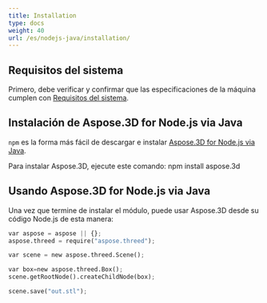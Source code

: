 ```yaml
---
title: Installation
type: docs
weight: 40
url: /es/nodejs-java/installation/
---
```

##  **Requisitos del sistema**

Primero, debe verificar y confirmar que las especificaciones de la máquina cumplen con [Requisitos del sistema](/3d/es/nodejs-java/system-requirements/).

##  **Instalación de Aspose.3D for Node.js via Java**
`npm` es la forma más fácil de descargar e instalar [Aspose.3D for Node.js via Java](https://www.npmjs.com/package/aspose.3d).

Para instalar Aspose.3D, ejecute este comando: npm install aspose.3d

##  **Usando Aspose.3D for Node.js via Java**

Una vez que termine de instalar el módulo, puede usar Aspose.3D desde su código Node.js de esta manera:

```py
var aspose = aspose || {};
aspose.threed = require("aspose.threed");

var scene = new aspose.threed.Scene();

var box=new aspose.threed.Box();
scene.getRootNode().createChildNode(box);

scene.save("out.stl");
```

